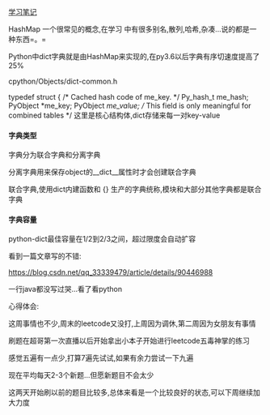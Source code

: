[学习笔记](学习笔记)

HashMap 一个很常见的概念,在学习
中有很多别名,散列,哈希,杂凑...说的都是一种东西=。=

Python中dict字典就是由HashMap来实现的,在py3.6以后字典有序切速度提高了25%

cpython/Objects/dict-common.h

typedef struct {
    /* Cached hash code of me_key. */
    Py_hash_t me_hash;
    PyObject *me_key;
    PyObject *me_value; /* This field is only meaningful for combined tables */
    这里是核心结构体,dict存储来每一对key-value
    
#### 字典类型

字典分为联合字典和分离字典

分离字典用来保存object的__dict__属性时才会创建联合字典

联合字典,使用dict内建函数和 {} 生产的字典统称,模块和大部分其他字典都是联合字典

#### 字典容量

python-dict最佳容量在1/2到2/3之间，超过限度会自动扩容

看到一篇文章写的不错:

https://blog.csdn.net/qq_33339479/article/details/90446988

一行java都没写过哭...看了看python


心得体会:

这周事情也不少,周末的leetcode又没打,上周因为调休,第二周因为女朋友有事情

刷题在超哥第一次直播以后开始拿出小本子开始进行leetcode五毒神掌的练习

感觉五遍有一点少,打算7遍先试试,如果有余力尝试一下九遍

现在平均每天2-3个新题...但愿新题目不会太少

这两天开始刷以前的题目比较多,总体来看是一个比较良好的状态,可以下周继续加大力度
